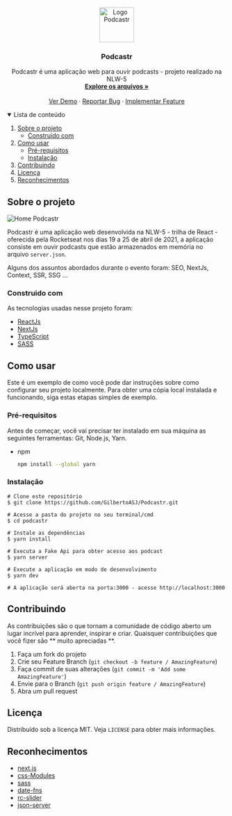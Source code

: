 <!-- PROJECT LOGO -->
<br />
<p align="center">
  <a href="https://github.com/othneildrew/Best-README-Template">
    <img src="/logo.svg" alt="Logo Podcastr" width="80" height="80">
  </a>

  <h3 align="center">Podcastr</h3>

  <p align="center">
    Podcastr é uma aplicação web para ouvir podcasts - projeto realizado na NLW-5 
    <br />
    <a href="https://github.com/GilbertoASJ/Podcastr"><strong>Explore os arquivos »</strong></a>
    <br />
    <br />
    <a href="https://github.com/GilbertoASJ/Podcastr">Ver Demo</a>
    ·
    <a href="https://github.com/GilbertoASJ/Podcastr/issues">Reportar Bug</a>
    ·
    <a href="https://github.com/GilbertoASJ/Podcastr/issues">Implementar Feature</a>
  </p>
</p>



<!-- TABLE OF CONTENTS -->
<details open="open">
  <summary>Lista de conteúdo</summary>
  <ol>
    <li>
      <a href="#Sobre-o-projeto">Sobre o projeto</a>
      <ul>
        <li><a href="#Construido-com">Construido com</a></li>
      </ul>
    </li>
    <li>
      <a href="#Como-usar">Como usar</a>
      <ul>
        <li><a href="#Pré-requisitos">Pré-requisitos</a></li>
        <li><a href="#Instalação">Instalação</a></li>
      </ul>
    </li>
    <li><a href="#Contribuindo">Contribuindo</a></li>
    <li><a href="#Licença">Licença</a></li>
    <li><a href="#Reconhecimentos">Reconhecimentos</a></li>
  </ol>
</details>



<!-- ABOUT THE PROJECT -->
## Sobre o projeto

<img src="/Home-Podcastr.PNG" alt="Home Podcastr">

Podcastr é uma aplicação web desenvolvida na NLW-5 - trilha de React - oferecida pela Rocketseat nos dias 19 a 25 de abril de 2021, a aplicação consiste em ouvir podcasts que estão armazenados em memória no arquivo ```server.json```.

Alguns dos assuntos abordados durante o evento foram: SEO, NextJs, Context, SSR, SSG ...


### Construido com

As tecnologias usadas nesse projeto foram:
* [ReactJs](https://pt-br.reactjs.org/)
* [NextJs](https://nextjs.org/)
* [TypeScript](https://www.typescriptlang.org/)
* [SASS](https://sass-lang.com/)


<!-- GETTING STARTED -->
## Como usar

Este é um exemplo de como você pode dar instruções sobre como configurar seu projeto localmente. Para obter uma cópia local instalada e funcionando, siga estas etapas simples de exemplo.

### Pré-requisitos

Antes de começar, você vai precisar ter instalado em sua máquina as seguintes ferramentas: Git, Node.js, Yarn. 

* npm
  ```sh
  npm install --global yarn
  ```

### Instalação

```
# Clone este repositório
$ git clone https://github.com/GilbertoASJ/Podcastr.git

# Acesse a pasta do projeto no seu terminal/cmd
$ cd podcastr

# Instale as dependências
$ yarn install

# Executa a Fake Api para obter acesso aos podcast
$ yarn server

# Execute a aplicação em modo de desenvolvimento
$ yarn dev

# A aplicação será aberta na porta:3000 - acesse http://localhost:3000
```


<!-- CONTRIBUTING -->
## Contribuindo

As contribuições são o que tornam a comunidade de código aberto um lugar incrível para aprender, inspirar e criar. Quaisquer contribuições que você fizer são ** muito apreciadas **.

1. Faça um fork do projeto
2. Crie seu Feature Branch (`git checkout -b feature / AmazingFeature`)
3. Faça commit de suas alterações (`git commit -m 'Add some AmazingFeature'`)
4. Envie para o Branch (`git push origin feature / AmazingFeature`)
5. Abra um pull request


<!-- LICENSE -->
## Licença

Distribuído sob a licença MIT. Veja `LICENSE` para obter mais informações.


<!-- ACKNOWLEDGEMENTS -->
## Reconhecimentos
* [next.js](https://nextjs.org/)
* [css-Modules](https://github.com/css-modules/css-modules)
* [sass](https://sass-lang.com/)
* [date-fns](https://github.com/date-fns/date-fns)
* [rc-slider](https://www.npmjs.com/package/rc-slider)
* [json-server](https://github.com/typicode/json-server)